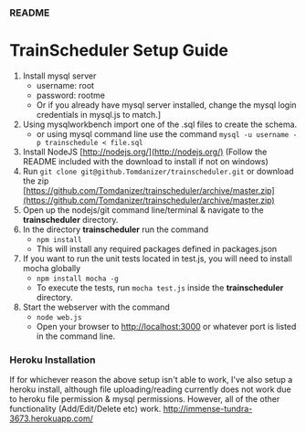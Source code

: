 ### README
# TrainScheduler Setup Guide
1. Install mysql server
   * username: root
   * password: rootme
   * Or if you already have mysql server installed, change the mysql login credentials in mysql.js to match.]
2. Using mysqlworkbench import one of the .sql files to create the schema.
    * or using mysql command line use the command `mysql -u username -p trainschedule < file.sql`
2. Install NodeJS [http://nodejs.org/](http://nodejs.org/) (Follow the README included with the download to install if not on windows)
3. Run `git clone git@github.Tomdanizer/trainscheduler.git` or download the zip [https://github.com/Tomdanizer/trainscheduler/archive/master.zip](https://github.com/Tomdanizer/trainscheduler/archive/master.zip)
4. Open up the nodejs/git command line/terminal & navigate to the **trainscheduler** directory.
5. In the directory **trainscheduler** run the command
   * `npm install`
   * This will install any required packages defined in packages.json
6. If you want to run the unit tests located in test.js, you will need to install mocha globally
   * `npm install mocha -g`
   * To execute the tests, run `mocha test.js` inside the **trainscheduler** directory.
7. Start the webserver with the command
   * `node web.js`
   * Open your browser to [http://localhost:3000](http://localhost:3000) or whatever port is listed in the command line.
   
   
### Heroku Installation
   If for whichever reason the above setup isn't able to work, I've also setup a heroku install, although file uploading/reading currently does not work due to heroku file permission & mysql permissions.
   However, all of the other functionality (Add/Edit/Delete etc) work.
   http://immense-tundra-3673.herokuapp.com/
